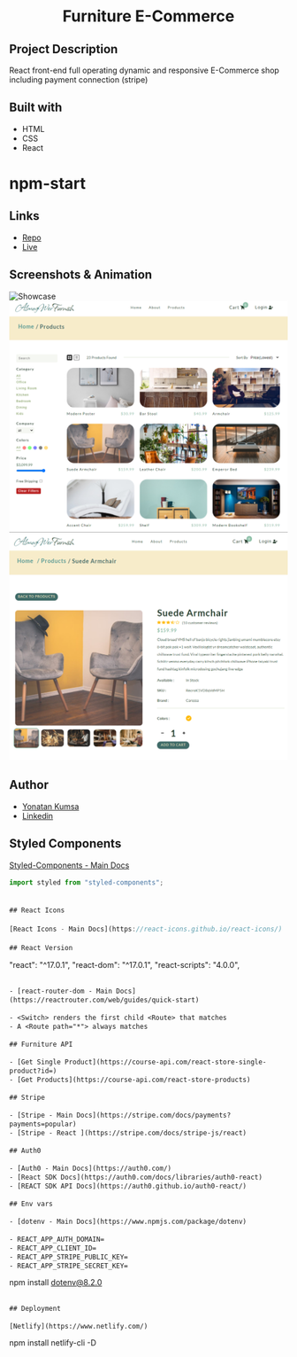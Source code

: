 <h1 align="center">Furniture E-Commerce</h1>

## Project Description

React front-end full operating dynamic and responsive E-Commerce shop including payment connection (stripe)

## Built with

- HTML
- CSS
- React

# npm-start


## Links

- [Repo](https://github.com/yonatankumsa/furniture-e-commerce "Furniture E-commerce Repo")
- [Live](https://almogwer-furniture-ecommerce.netlify.app/ "Live View")


## Screenshots & Animation

![](img/Animation.gif "Showcase")
![](img/Capture.PNG "Products Page")
![](img/Capture2.PNG "Single Product Page")

## Author

- [Yonatan Kumsa](https://github.com/almogwer)
- [Linkedin](https://www.linkedin.com/in/yonatan-kumsa/)

## Styled Components

[Styled-Components - Main Docs](https://styled-components.com/)

```jsx
import styled from "styled-components";


## React Icons

[React Icons - Main Docs](https://react-icons.github.io/react-icons/)

## React Version

```
"react": "^17.0.1",
"react-dom": "^17.0.1",
"react-scripts": "4.0.0",
```

- [react-router-dom - Main Docs](https://reactrouter.com/web/guides/quick-start)

- <Switch> renders the first child <Route> that matches
- A <Route path="*"> always matches

## Furniture API

- [Get Single Product](https://course-api.com/react-store-single-product?id=)
- [Get Products](https://course-api.com/react-store-products)

## Stripe

- [Stripe - Main Docs](https://stripe.com/docs/payments?payments=popular)
- [Stripe - React ](https://stripe.com/docs/stripe-js/react)

## Auth0

- [Auth0 - Main Docs](https://auth0.com/)
- [React SDK Docs](https://auth0.com/docs/libraries/auth0-react)
- [REACT SDK API Docs](https://auth0.github.io/auth0-react/)

## Env vars

- [dotenv - Main Docs](https://www.npmjs.com/package/dotenv)

- REACT_APP_AUTH_DOMAIN=
- REACT_APP_CLIENT_ID=
- REACT_APP_STRIPE_PUBLIC_KEY=
- REACT_APP_STRIPE_SECRET_KEY=

```

npm install dotenv@8.2.0

```

## Deployment

[Netlify](https://www.netlify.com/)

```

npm install netlify-cli -D

```

